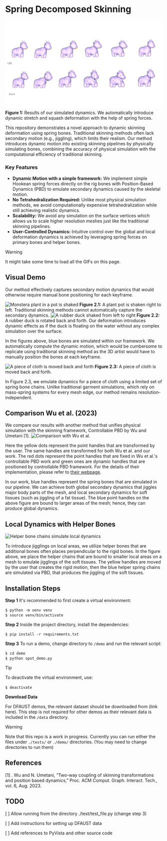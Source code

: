 # Spring Decomposed Skinning
![Placeholder figure](./assets/placeholder_figure.png)
**Figure 1:** Results of our simulated dynamics. We automatically introduce dynamic stretch and squash deformation with the help of spring forces.

This repository demonstrates a novel approach to dynamic skinning deformation using spring bones. Traditional skinning methods often lack secondary motion (e.g., jiggling), which limits their realism. Our method introduces dynamic motion into existing skinning pipelines by physically simulating bones, combining the accuracy of physical simulation with the computational efficiency of traditional skinning.


### Key Features

- **Dynamic Motion with a simple framework:** We implement simple Hookean spring forces directly on the rig bones with Position-Based Dynamics (PBD) to emulate secondary dynamics caused by the skeletal motion. 
- **No Tetrahedralization Required:** Unlike most physical simulation methods, we avoid computationally expensive tetrahedralization while still achieving realistic dynamics.
- **Scalability:** We avoid any simulation on the surface vertices which allows us to scale higher resolution meshes just like the traditional skinning pipelines.
- **User-Controlled Dynamics:** Intuitive control over the global and local deformation dynamics is achieved by leveraging spring forces on primary bones and helper bones.
 
 > [!WARNING]
 > It might take some time to load all the GIFs on this page.

## Visual Demo
Our method effectively captures secondary motion dynamics that would otherwise require manual bone positioning for each keyframe.

![Monstera plant in a pot is shaked](./assets/monstera_lq.gif)
**Figure 2.1:** A plant pot is shaken right to left. Traditional skinning methods cannot automatically capture the secondary dynamics.
![A rubber duck shaked from left to right](./assets/duck_lq.gif)
**Figure 2.2:** A rubber duck is rotated back and forth. Our deformation introduces dynamic effects as if the duck is floating on the water without any complex simulation over the surface.

In the figures above, blue bones are simulated within our framework. We automatically compute the dynamic motion, which would be cumbersome to replicate using traditional skinning method as the 3D artist would have to manually position the bones at each keyframe.  


![A piece of cloth is moved back and forth](./assets/cloth_lq.gif)
**Figure 2.3:** A piece of cloth is moved back and forth. 

In Figure 2.3, we emulate dynamics for a piece of cloth using a limited set of spring bone chains. 
Unlike traditional garment simulations, which rely on mass-spring systems for every mesh edge, our method remains resolution-independent.


## Comparison Wu et al. (2023)

We compare our results with another method that unifies physical simulation with the skinning framework, Controllable PBD 
by Wu and Umetani [1]. 
![Comparison with Wu et al.](./assets/spot_comparison.gif)

Here the yellow dots represent the point handles that are transformed by the user. 
The same handles are transformed for both Wu et al. and our work. 
The red dots represent the point handles that are fixed in Wu et al.'s controllable PBD work and green ones are dynamic handles that are positioned by controllable PBD framework. 
For the details of their implementation, please refer to [their webpage](https://yoharol.github.io/pages/control_pbd/). 

In our work, blue handles represent the spring bones that are simulated in our pipeline. 
We can achieve both global secondary dynamics that jiggles major body parts of the mesh, 
and local secondary dynamics for soft tissues (such as jiggling of a fat tissue). The blue point handles on the above figure are bound to larger areas of the mesh; hence, they can produce global dynamics.

## Local Dynamics with Helper Bones

![Helper bone chains simulate local dynamics](./assets/spot_helpers.gif)

To introduce jigglings on local areas, we utilize helper bones that are additional bones often places perpendicular to the rigid bones. In the figure above, we place the helper chains that are bound to smaller local areas on a mesh to emulate jigglings of the soft tissues. 
The yellow handles are moved by the user that creates the rigid motion, then the blue helper spring chains are simulated via PBD, that produces the jiggling of the soft tissues.


## Installation Steps

**Step 1** It's recommended to first create a virtual environment:
```
$ python -m venv venv
$ source venv/bin/activate
```
**Step 2** Inside the project directory, install the dependencies:
```
$ pip install -r requirements.txt
```

**Step 3** To run a demo, change directory to ``/demo`` and run the relevant script:
```
$ cd demo
$ python spot_demo.py
```

> [!TIP]
> To deactivate the virtual environment, use:
>
> `` $ deactivate ``

**Download Data**
 
For DFAUST demos, the relevant dataset should be downloaded from (link here). This step is not required for other demos as their relevant data is included in the ``/data`` directory.

> [!WARNING]
>  Note that this repo is a work in progress. Currently you can run either the files under ``./tests/`` or ``./demo/`` directories. (You may need to change directories to run them)

## References
[1] . Wu and N. Umetani, “Two-way coupling of skinning transformations and
position based dynamics,” Proc. ACM Comput. Graph. Interact. Tech., vol. 6, Aug. 2023.


## TODO
[ ] Allow running from the directory ./test/test_file.py (change step 3)

[ ] Add instructions for setting up DFAUST data

[ ] Add references to PyVista and other source code
